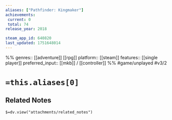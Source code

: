 ```yaml
---
aliases: ["Pathfinder: Kingmaker"]
achievements:
 current: 0
 total: 74
release_year: 2018

steam_app_id: 640820
last_updated: 1751648014
---
```

%%
genres:: [[adventure]] [[rpg]]
platform:: [[steam]]
features:: [[single player]]
preferred_input:: [[mkb]] / [[controller]]
%%
#game/unplayed
#v3/2

# `=this.aliases[0]`
## Related Notes
`$=dv.view("attachments/related_notes")`